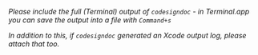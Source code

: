 _Please include the full (Terminal) output of `codesigndoc` -
in Terminal.app you can save the output into a file with `Command+s`_

_In addition to this, if `codesigndoc` generated an Xcode output log, please attach that too._
